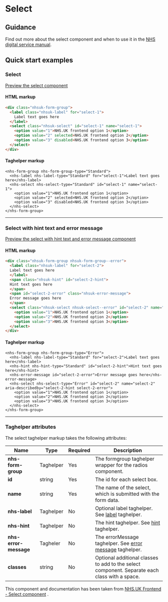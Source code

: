 ﻿# Select

## Guidance

Find out more about the select component and when to use it in the [NHS digital service manual](https://beta.nhs.uk/service-manual/styles-components-patterns/select).

## Quick start examples

### Select

[Preview the select component]()

#### HTML markup

```html
<div class="nhsuk-form-group">
  <label class="nhsuk-label" for="select-1">
    Label text goes here
  </label>
  <select class="nhsuk-select" id="select-1" name="select-1">
    <option value="1">NHS.UK frontend option 1</option>
    <option value="2" selected>NHS.UK frontend option 2</option>
    <option value="3" disabled>NHS.UK frontend option 3</option>
  </select>
</div>
```

#### Taghelper markup

```
<nhs-form-group nhs-form-group-type="Standard">
  <nhs-label nhs-label-type="Standard" for="select-1">Label text goes here</nhs-label>
  <nhs-select nhs-select-type="Standard" id="select-1" name="select-1">
    <option value="1">NHS.UK frontend option 1</option>
    <option value="2" selected>NHS.UK frontend option 2</option>
    <option value="3" disabled>NHS.UK frontend option 3</option>
  </nhs-select>
</nhs-form-group>
```

---

### Select with hint text and error message

[Preview the select with hint text and error message component]()

#### HTML markup

```html
<div class="nhsuk-form-group nhsuk-form-group--error">
  <label class="nhsuk-label" for="select-2">
  Label text goes here
  </label>
  <span class="nhsuk-hint" id="select-2-hint">
  Hint text goes here
  </span>
  <span id="select-2-error" class="nhsuk-error-message">
  Error message goes here
  </span>
  <select class="nhsuk-select nhsuk-select--error" id="select-2" name="select-2" aria-describedby="select-2-hint select-2-error">
    <option value="1">NHS.UK frontend option 1</option>
    <option value="2">NHS.UK frontend option 2</option>
    <option value="3">NHS.UK frontend option 3</option>
  </select>
</div>
```

#### Taghelper markup

```
<nhs-form-group nhs-form-group-type="Error">
  <nhs-label nhs-label-type="Standard" for="select-2">Label text goes here</nhs-label>
  <nhs-hint nhs-hint-type="Standard" id="select-2-hint">Hint text goes here</nhs-hint>
  <nhs-error-message id="select-2-error">Error message goes here</nhs-error-message>
  <nhs-select nhs-select-type="Error" id="select-2" name="select-2" aria-describedby="select-2-hint select-2-error">
    <option value="1">NHS.UK frontend option 1</option>
    <option value="2">NHS.UK frontend option 2</option>
    <option value="3">NHS.UK frontend option 3</option>
  </nhs-select>
</nhs-form-group>
```

---

### Taghelper attributes

The select taghelper markup takes the following attributes:

| Name                | Type     | Required  | Description                 |
| --------------------|----------|-----------|-----------------------------|
| **nhs-form-group**           | Taghelper   | Yes        | The formgroup taghelper wrapper for the radios component.|
| **id**              | string   | Yes       | The id for each select box. |
| **name**            | string   | Yes       | The name of the select, which is submitted with the form data. |
| **nhs-label**           | Taghelper   | No       | Optional label taghelper. See [label](https://github.com/nhsuk/frontend-dotnetcore/tree/master/src/NHSUKFrontEndLibraryTagHelpers/NHSUK.FrontEndLibrary.TagHelpers/Tags/Label) taghelper. |
| **nhs-hint**            | Taghelper   | No        | The hint taghelper. See [hint](https://github.com/nhsuk/frontend-dotnetcore/tree/master/src/NHSUKFrontEndLibraryTagHelpers/NHSUK.FrontEndLibrary.TagHelpers/Tags/Hint) taghelper. |
| **nhs-error-message**    | Tagheler   | No        | The errorMessage taghelper. See [error message](https://github.com/nhsuk/frontend-dotnetcore/tree/master/src/NHSUKFrontEndLibraryTagHelpers/NHSUK.FrontEndLibrary.TagHelpers/Tags/ErrorMessage) taghelper. |
| **classes**         | string   | No        | Optional additional classes to add to the select component. Separate each class with a space. |

This component and documentation has been taken from [NHS.UK Frontend - Select component](https://github.com/nhsuk/nhsuk-frontend/tree/master/packages/components/select) .
